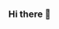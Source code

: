### Hi there 👋

<!--
**shricharanks108/shricharanks108** is a ✨ _special_ ✨ repository because its `README.md` (this file) appears on your GitHub profile.

- 📚 Honors Computer Engineering student at New Jersey Institute of Technology (ADHC) (Class of 2025)
- 🌱 I’m currently learning as much as I possibly can :)
- 😄 Pronouns: he/him/his

![Shri's github stats](https://github-readme-stats.vercel.app/api?username=shricharanks108&hide=contribs,issues&show_icons=true&theme=radical)

![Top Langs](https://github-readme-stats.vercel.app/api/top-langs/?username=shricharanks108&theme=github_dark&hide_border=true&langs_count=10)

![](https://hit.yhype.me/github/profile?user_id=62522322)
-->
